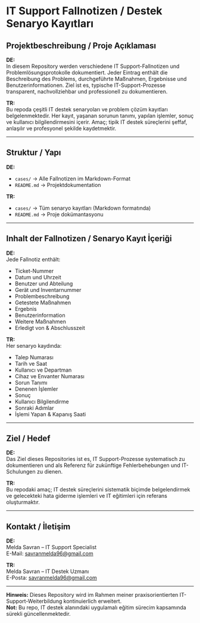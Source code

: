 # IT Support Fallnotizen / Destek Senaryo Kayıtları

## Projektbeschreibung / Proje Açıklaması

**DE:**  
In diesem Repository werden verschiedene IT Support-Fallnotizen und Problemlösungsprotokolle dokumentiert. Jeder Eintrag enthält die Beschreibung des Problems, durchgeführte Maßnahmen, Ergebnisse und Benutzerinformationen. Ziel ist es, typische IT-Support-Prozesse transparent, nachvollziehbar und professionell zu dokumentieren.

**TR:**  
Bu repoda çeşitli IT destek senaryoları ve problem çözüm kayıtları belgelenmektedir. Her kayıt, yaşanan sorunun tanımı, yapılan işlemler, sonuç ve kullanıcı bilgilendirmesini içerir. Amaç; tipik IT destek süreçlerini şeffaf, anlaşılır ve profesyonel şekilde kaydetmektir.

---

## Struktur / Yapı

**DE:**  
- `cases/` → Alle Fallnotizen im Markdown-Format  
- `README.md` → Projektdokumentation  

**TR:**  
- `cases/` → Tüm senaryo kayıtları (Markdown formatında)  
- `README.md` → Proje dokümantasyonu  

---

## Inhalt der Fallnotizen / Senaryo Kayıt İçeriği

**DE:**  
Jede Fallnotiz enthält:  
- Ticket-Nummer  
- Datum und Uhrzeit  
- Benutzer und Abteilung  
- Gerät und Inventarnummer  
- Problembeschreibung  
- Getestete Maßnahmen  
- Ergebnis  
- Benutzerinformation  
- Weitere Maßnahmen  
- Erledigt von & Abschlusszeit  

**TR:**  
Her senaryo kaydında:  
- Talep Numarası  
- Tarih ve Saat  
- Kullanıcı ve Departman  
- Cihaz ve Envanter Numarası  
- Sorun Tanımı  
- Denenen İşlemler  
- Sonuç  
- Kullanıcı Bilgilendirme  
- Sonraki Adımlar  
- İşlemi Yapan & Kapanış Saati  

---

##  Ziel / Hedef

**DE:**  
Das Ziel dieses Repositories ist es, IT Support-Prozesse systematisch zu dokumentieren und als Referenz für zukünftige Fehlerbehebungen und IT-Schulungen zu dienen.

**TR:**  
Bu repodaki amaç; IT destek süreçlerini sistematik biçimde belgelendirmek ve gelecekteki hata giderme işlemleri ve IT eğitimleri için referans oluşturmaktır.

---

##  Kontakt / İletişim

**DE:**  
Melda Savran – IT Support Specialist  
E-Mail: savranmelda96@gmail.com  

**TR:**  
Melda Savran – IT Destek Uzmanı  
E-Posta: savranmelda96@gmail.com

---

**Hinweis:** Dieses Repository wird im Rahmen meiner praxisorientierten IT-Support-Weiterbildung kontinuierlich erweitert.  
**Not:** Bu repo, IT destek alanındaki uygulamalı eğitim sürecim kapsamında sürekli güncellenmektedir.
